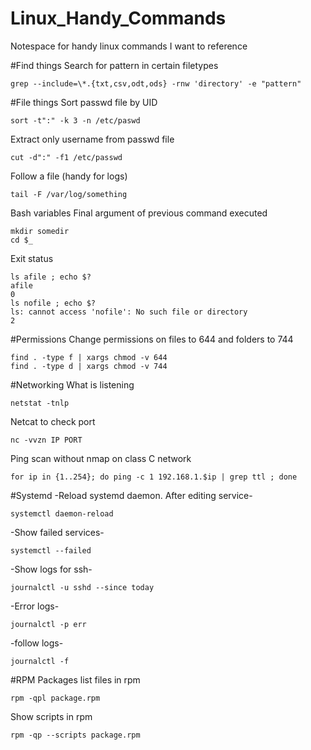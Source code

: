 # Linux_Handy_Commands
Notespace for handy linux commands I want to reference

#Find things
Search for pattern in certain filetypes
```
grep --include=\*.{txt,csv,odt,ods} -rnw 'directory' -e "pattern"
```

#File things
Sort passwd file by UID
```
sort -t":" -k 3 -n /etc/paswd
```
Extract only username from passwd file
```
cut -d":" -f1 /etc/passwd
```

Follow a file (handy for logs)
```
tail -F /var/log/something
```

Bash variables
Final argument of previous command executed
```
mkdir somedir
cd $_
```
Exit status
```
ls afile ; echo $?
afile
0
ls nofile ; echo $?
ls: cannot access 'nofile': No such file or directory
2
```


#Permissions
Change permissions on files to 644 and folders to 744
```
find . -type f | xargs chmod -v 644
find . -type d | xargs chmod -v 744
```

#Networking
What is listening
```
netstat -tnlp
```
Netcat to check port
```
nc -vvzn IP PORT
```

Ping scan without nmap on class C network
```
for ip in {1..254}; do ping -c 1 192.168.1.$ip | grep ttl ; done
```


#Systemd
-Reload systemd daemon. After editing service-
```
systemctl daemon-reload
```
-Show failed services-
```
systemctl --failed
```
-Show logs for ssh-
```
journalctl -u sshd --since today
```
-Error logs-
```
journalctl -p err
```
-follow logs-
```
journalctl -f
```
#RPM Packages
list files in rpm
```
rpm -qpl package.rpm
```
Show scripts in rpm
```
rpm -qp --scripts package.rpm
```
